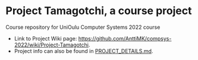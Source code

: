 # Project Tamagotchi, a course project
Course repository for UniOulu Computer Systems 2022 course

- Link to Project Wiki page: https://github.com/AnttiMK/compsys-2022/wiki/Project-Tamagotchi.
- Project info can also be found in [PROJECT_DETAILS.md](https://github.com/AnttiMK/compsys-2022/blob/main/PROJECT_DETAILS.md).
